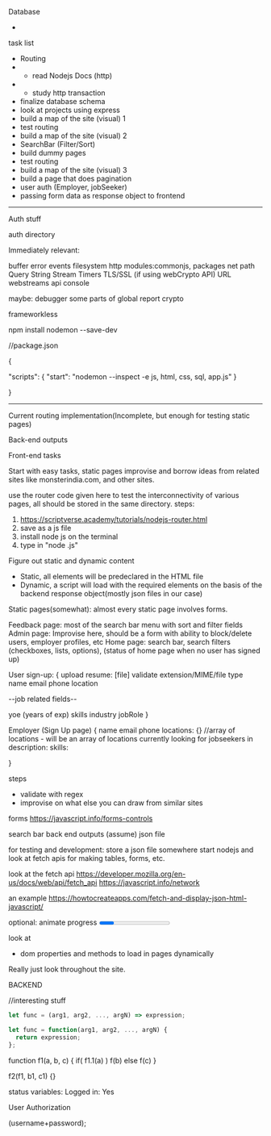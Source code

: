 Database

-

task list

- Routing
- - read Nodejs Docs (http)
- - study http transaction
- finalize database schema
- look at projects using express
- build a map of the site (visual) 1
- test routing
- build a map of the site (visual) 2
- SearchBar (Filter/Sort)
- build dummy pages
- test routing
- build a map of the site (visual) 3
- build a page that does pagination 
- user auth (Employer, jobSeeker)
- passing form data as response object to frontend

--------------------------------
Auth stuff

auth directory

Immediately relevant:

buffer
error
events
filesystem
http
modules:commonjs, packages
net
path
Query String
Stream
Timers
TLS/SSL (if using webCrypto API)
URL
webstreams api
console

maybe:
debugger
some parts of global
report
crypto




frameworkless

npm install nodemon --save-dev

//package.json

{

"scripts": {
    "start": "nodemon --inspect -e js, html, css, sql, app.js"
}

}


------------------------------------------------------


Current routing implementation(Incomplete, but enough for testing static pages)




Back-end outputs



Front-end tasks

Start with easy tasks, static pages
improvise and borrow ideas from related sites like monsterindia.com, and other sites.

use the router code given here to test the interconnectivity of various pages, all should be stored in the same directory.
steps:

1. https://scriptverse.academy/tutorials/nodejs-router.html
2. save as a js file
3. install node js on the terminal
4. type in "node <filename>.js"

Figure out static and dynamic content

- Static, all elements will be predeclared in the HTML file
- Dynamic, a script will load with the required elements on the basis of the backend response object(mostly json files in our case)

Static pages(somewhat): 
almost every static page involves forms.

Feedback page: most of the search bar menu with sort and filter fields
Admin page: Improvise here, should be a form with ability to block/delete users, employer profiles, etc
Home page: search bar, search filters (checkboxes, lists, options), (status of home page when no user has signed up)

User sign-up:
{
upload resume: [file] validate extension/MIME/file type
name
email
phone
location


--job related fields--

yoe (years of exp)
skills
industry
jobRole
}


Employer (Sign Up page)
{
name
email 
phone
locations: {} //array of locations - will be an array of locations currently looking for jobseekers in
description:
skills:

}

steps
- validate with regex
- improvise on what else you can draw from similar sites

forms 
https://javascript.info/forms-controls

search bar
back end outputs (assume)
json file

for testing and development:
store a json file somewhere 
start nodejs and look at fetch apis for making tables, forms, etc.


look at the fetch api
https://developer.mozilla.org/en-us/docs/web/api/fetch_api
https://javascript.info/network

an example 
https://howtocreateapps.com/fetch-and-display-json-html-javascript/

optional: animate progress
<progress> tag?

look at
- dom properties and methods to load in pages dynamically

Really just look throughout the site.

BACKEND

//interesting stuff

```js
let func = (arg1, arg2, ..., argN) => expression;

let func = function(arg1, arg2, ..., argN) {
  return expression;
};
```

function f1(a, b, c) {
    if( f1.1(a) )
        f(b)
    else
        f(c)
}

f2(f1, b1, c1) {}



status variables: Logged in: Yes

User Authorization

(username+password);
